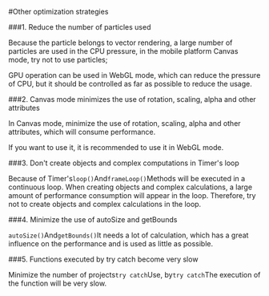 #Other optimization strategies

###1. Reduce the number of particles used

Because the particle belongs to vector rendering, a large number of particles are used in the CPU pressure, in the mobile platform Canvas mode, try not to use particles;

GPU operation can be used in WebGL mode, which can reduce the pressure of CPU, but it should be controlled as far as possible to reduce the usage.



###2. Canvas mode minimizes the use of rotation, scaling, alpha and other attributes

In Canvas mode, minimize the use of rotation, scaling, alpha and other attributes, which will consume performance.

If you want to use it, it is recommended to use it in WebGL mode.



###3. Don't create objects and complex computations in Timer's loop

Because of Timer's`loop()`And`frameLoop()`Methods will be executed in a continuous loop. When creating objects and complex calculations, a large amount of performance consumption will appear in the loop. Therefore, try not to create objects and complex calculations in the loop.



###4. Minimize the use of autoSize and getBounds

`autoSize()`And`getBounds()`It needs a lot of calculation, which has a great influence on the performance and is used as little as possible.



###5. Functions executed by try catch become very slow

Minimize the number of projects`try catch`Use, by`try catch`The execution of the function will be very slow.


 